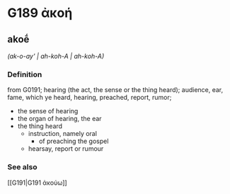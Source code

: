 # G189 ἀκοή

## akoḗ

_(ak-o-ay' | ah-koh-A | ah-koh-A)_

### Definition

from G0191; hearing (the act, the sense or the thing heard); audience, ear, fame, which ye heard, hearing, preached, report, rumor; 

- the sense of hearing
- the organ of hearing, the ear
- the thing heard
  - instruction, namely oral
    - of preaching the gospel
  - hearsay, report or rumour

### See also

[[G191|G191 ἀκούω]]
